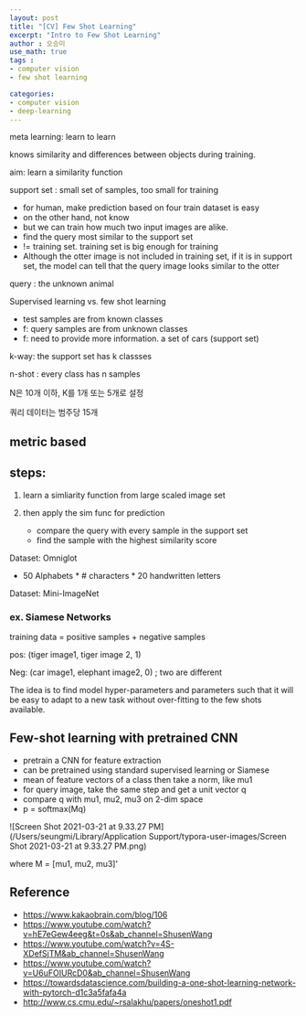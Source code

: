 ```yaml
---
layout: post
title: "[CV] Few Shot Learning"
excerpt: "Intro to Few Shot Learning"
author : 오승미
use_math: true
tags :
- computer vision
- few shot learning

categories:
- computer vision
- deep-learning
---
```



meta learning: learn to learn

 knows similarity and differences between objects during training.

aim: learn a similarity function

support set : small set of samples, too small for training

- for human, make prediction based on four train dataset is easy
- on the other hand, not know
- but we can train how much two input images are alike. 
- find the query most similar to the support set
- != training set. training set is big enough for training
- Although the otter image is not included in training set, if it is in support set, the model can tell that the query image looks similar to the otter

query : the unknown animal 



Supervised learning vs. few shot learning

- test samples are from known classes
- f: query samples are from unknown classes
- f: need to provide more information. a set of cars (support set)

k-way: the support set has k classses

n-shot : every class has n samples

N은 10개 이하, K를 1개 또는 5개로 설정

쿼리 데이터는 범주당 15개



## metric based

## steps:

1. learn a simliarity function from large scaled image set

2. then apply the sim func for prediction
   - compare the query with every sample in the support set
   - find the sample with the highest similarity score

Dataset: Omniglot

- 50 Alphabets * # characters * 20 handwritten letters

Dataset: Mini-ImageNet



 ### ex. Siamese Networks

training data = positive samples + negative samples

pos: (tiger image1, tiger image 2, 1) 

Neg: (car image1, elephant image2, 0) ; two are different



The idea is to find model hyper-parameters and parameters such that it will be easy to adapt to a new task without over-fitting to the few shots available.



## Few-shot learning with pretrained CNN

- pretrain a CNN for feature extraction
- can be pretrained using standard supervised learning or Siamese
- mean of feature vectors of a class then take a norm, like mu1
- for query image, take the same step and get a unit vector q
- compare q with mu1, mu2, mu3 on 2-dim space
- p = softmax(Mq)

![Screen Shot 2021-03-21 at 9.33.27 PM](/Users/seungmi/Library/Application Support/typora-user-images/Screen Shot 2021-03-21 at 9.33.27 PM.png) 

where M = [mu1, mu2, mu3]'

 



## Reference

- https://www.kakaobrain.com/blog/106
- https://www.youtube.com/watch?v=hE7eGew4eeg&t=0s&ab_channel=ShusenWang
- https://www.youtube.com/watch?v=4S-XDefSjTM&ab_channel=ShusenWang
- https://www.youtube.com/watch?v=U6uFOIURcD0&ab_channel=ShusenWang
- https://towardsdatascience.com/building-a-one-shot-learning-network-with-pytorch-d1c3a5fafa4a
- http://www.cs.cmu.edu/~rsalakhu/papers/oneshot1.pdf
